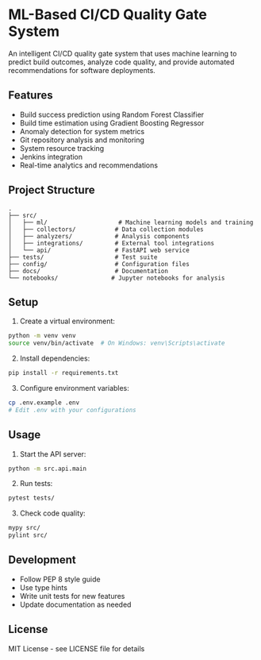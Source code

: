 # ML-Based CI/CD Quality Gate System

An intelligent CI/CD quality gate system that uses machine learning to predict build outcomes, analyze code quality, and provide automated recommendations for software deployments.

## Features

- Build success prediction using Random Forest Classifier
- Build time estimation using Gradient Boosting Regressor
- Anomaly detection for system metrics
- Git repository analysis and monitoring
- System resource tracking
- Jenkins integration
- Real-time analytics and recommendations

## Project Structure

```
.
├── src/
│   ├── ml/                    # Machine learning models and training
│   ├── collectors/           # Data collection modules
│   ├── analyzers/            # Analysis components
│   ├── integrations/         # External tool integrations
│   └── api/                  # FastAPI web service
├── tests/                    # Test suite
├── config/                   # Configuration files
├── docs/                     # Documentation
└── notebooks/               # Jupyter notebooks for analysis
```

## Setup

1. Create a virtual environment:
```bash
python -m venv venv
source venv/bin/activate  # On Windows: venv\Scripts\activate
```

2. Install dependencies:
```bash
pip install -r requirements.txt
```

3. Configure environment variables:
```bash
cp .env.example .env
# Edit .env with your configurations
```

## Usage

1. Start the API server:
```bash
python -m src.api.main
```

2. Run tests:
```bash
pytest tests/
```

3. Check code quality:
```bash
mypy src/
pylint src/
```

## Development

- Follow PEP 8 style guide
- Use type hints
- Write unit tests for new features
- Update documentation as needed

## License

MIT License - see LICENSE file for details
